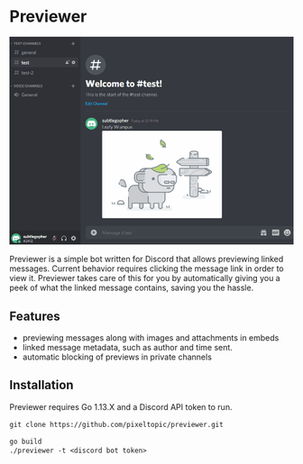 # Previewer

![previewer](./images/previewer-demo.gif)

Previewer is a simple bot written for Discord that allows previewing linked messages. 
Current behavior requires clicking the message link in order to view it. Previewer
takes care of this for you by automatically giving you a peek of what the linked message contains, saving
you the hassle.

## Features
- previewing messages along with images and attachments in embeds
- linked message metadata, such as author and time sent.
- automatic blocking of previews in private channels

## Installation
Previewer requires Go 1.13.X and a Discord API token to run.

```
git clone https://github.com/pixeltopic/previewer.git
```

```
go build
./previewer -t <discord bot token>
```